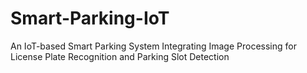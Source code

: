 # Smart-Parking-IoT
An IoT-based Smart Parking System Integrating Image Processing for License Plate Recognition and Parking Slot Detection
